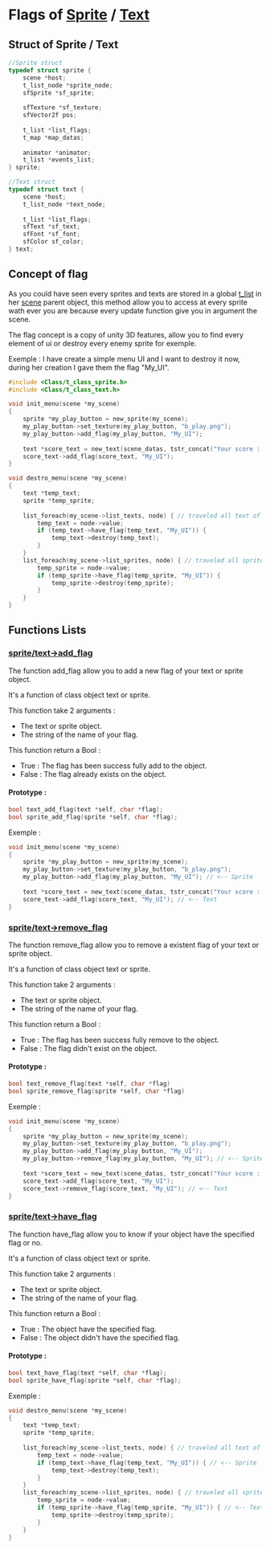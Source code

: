 
# Flags of [Sprite](https://github.com/fry56/tools_box_csfml/tree/main/src/sprite) / [Text](https://github.com/fry56/tools_box_csfml/tree/main/src/text)

## Struct of Sprite / Text
```c
//Sprite struct
typedef struct sprite {
    scene *host;
    t_list_node *sprite_node;
    sfSprite *sf_sprite;
    
    sfTexture *sf_texture;
    sfVector2f pos;
    
    t_list *list_flags;
    t_map *map_datas;
    
    animator *animator;
    t_list *events_list;
} sprite;

//Text struct
typedef struct text {
    scene *host;
    t_list_node *text_node;
    
    t_list *list_flags;
    sfText *sf_text;
    sfFont *sf_font;
    sfColor sf_color;
} text;
```

## Concept of flag

As you could have seen every sprites and texts are stored in a global [t_list](https://github.com/fry56/tools_box_csfml/blob/main/README_T_LIST.md) in her [scene](https://github.com/fry56/tools_box_csfml/tree/main/src/scene) parent object,
this method allow you to access at every sprite wath ever you are because
every update function give you in argument the scene.

The flag concept is a copy of unity 3D features, allow you to find every element of ui 
or destroy every enemy sprite for exemple.

Exemple :
I have create a simple menu UI and I want to destroy it now, during her creation I gave them the flag "My_UI".

```c
#include <Class/t_class_sprite.h>
#include <Class/t_class_text.h>

void init_menu(scene *my_scene)
{
    sprite *my_play_button = new_sprite(my_scene);
    my_play_button->set_texture(my_play_button, "b_play.png");
    my_play_button->add_flag(my_play_button, "My_UI");
    
    text *score_text = new_text(scene_datas, tstr_concat("Your score : 0", "assets/Font/Fruit Days.ttf", 4210752);
    score_text->add_flag(score_text, "My_UI");
}

void destro_menu(scene *my_scene)
{
    text *temp_text;
    sprite *temp_sprite;
    
    list_foreach(my_scene->list_texts, node) { // traveled all text of the scene
        temp_text = node->value;
        if (temp_text->have_flag(temp_text, "My_UI")) {
            temp_text->destroy(temp_text);
        }
    }
    list_foreach(my_scene->list_sprites, node) { // traveled all sprite of the scene
        temp_sprite = node->value;
        if (temp_sprite->have_flag(temp_sprite, "My_UI")) {
            temp_sprite->destroy(temp_sprite);
        }
    }
}

```

## Functions Lists
### <ins>sprite/text->add_flag</ins>
The function add_flag allow you to add a new flag of your text or sprite object.

It's a function of class object text or sprite.

This function take 2 arguments :
- The text or sprite object.
- The string of the name of your flag.

This function return a Bool :
- True : The flag has been success fully add to the object.
- False : The flag already exists on the object.

#### Prototype :
```c
bool text_add_flag(text *self, char *flag);
bool sprite_add_flag(sprite *self, char *flag);
```

Exemple :
```c
void init_menu(scene *my_scene)
{
    sprite *my_play_button = new_sprite(my_scene);
    my_play_button->set_texture(my_play_button, "b_play.png");
    my_play_button->add_flag(my_play_button, "My_UI"); // <-- Sprite
    
    text *score_text = new_text(scene_datas, tstr_concat("Your score : 0", "assets/Font/Fruit Days.ttf", 4210752);
    score_text->add_flag(score_text, "My_UI"); // <-- Text
}
```

### <ins>sprite/text->remove_flag</ins>
The function remove_flag allow you to remove a existent flag of your text or sprite object.

It's a function of class object text or sprite.

This function take 2 arguments :
- The text or sprite object.
- The string of the name of your flag.

This function return a Bool :
- True : The flag has been success fully remove to the object.
- False : The flag didn't exist on the object.

#### Prototype :
```c
bool text_remove_flag(text *self, char *flag)
bool sprite_remove_flag(sprite *self, char *flag)
```

Exemple :
```c
void init_menu(scene *my_scene)
{
    sprite *my_play_button = new_sprite(my_scene);
    my_play_button->set_texture(my_play_button, "b_play.png");
    my_play_button->add_flag(my_play_button, "My_UI");
    my_play_button->remove_flag(my_play_button, "My_UI"); // <-- Sprite
    
    text *score_text = new_text(scene_datas, tstr_concat("Your score : 0", "assets/Font/Fruit Days.ttf", 4210752);
    score_text->add_flag(score_text, "My_UI");
    score_text->remove_flag(score_text, "My_UI"); // <-- Text
}
```

### <ins>sprite/text->have_flag</ins>
The function have_flag allow you to know if your object have the specified flag or no.

It's a function of class object text or sprite.

This function take 2 arguments :
- The text or sprite object.
- The string of the name of your flag.

This function return a Bool :
- True : The object have the specified flag.
- False : The object didn't have the specified flag.

#### Prototype :
```c
bool text_have_flag(text *self, char *flag);
bool sprite_have_flag(sprite *self, char *flag);
```

Exemple :
```c
void destro_menu(scene *my_scene)
{
    text *temp_text;
    sprite *temp_sprite;
    
    list_foreach(my_scene->list_texts, node) { // traveled all text of the scene
        temp_text = node->value;
        if (temp_text->have_flag(temp_text, "My_UI")) { // <-- Sprite
            temp_text->destroy(temp_text);
        }
    }
    list_foreach(my_scene->list_sprites, node) { // traveled all sprite of the scene
        temp_sprite = node->value;
        if (temp_sprite->have_flag(temp_sprite, "My_UI")) { // <-- Text
            temp_sprite->destroy(temp_sprite);
        }
    }
}
```
